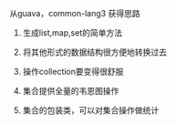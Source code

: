 从guava，common-lang3 获得思路

1. 生成list,map,set的简单方法
2. 将其他形式的数据结构很方便地转换过去
3. 操作collection要变得很舒服
4. 集合提供全量的韦恩图操作

5. 集合的包装类，可以对集合操作做统计